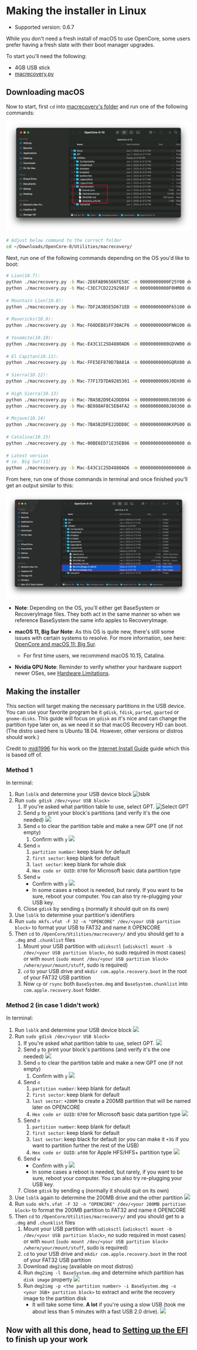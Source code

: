# Making the installer in Linux

* Supported version: 0.6.7

While you don't need a fresh install of macOS to use OpenCore, some users prefer having a fresh slate with their boot manager upgrades.

To start you'll need the following:

* 4GB USB stick
* [macrecovery.py](https://github.com/acidanthera/OpenCorePkg/releases)
  
## Downloading macOS

Now to start, first `cd` into [macrecovery's folder](https://github.com/acidanthera/OpenCorePkg/releases) and run one of the following commands:

![](../images/installer-guide/legacy-mac-install-md/macrecovery.png)

```sh
# Adjust below command to the correct folder
cd ~/Downloads/OpenCore-0/Utilities/macrecovery/
```

Next, run one of the following commands depending on the OS you'd like to boot:

```sh
# Lion(10.7):
python ./macrecovery.py -b Mac-2E6FAB96566FE58C -m 00000000000F25Y00 download
python ./macrecovery.py -b Mac-C3EC7CD22292981F -m 00000000000F0HM00 download

# Mountain Lion(10.8):
python ./macrecovery.py -b Mac-7DF2A3B5E5D671ED -m 00000000000F65100 download

# Mavericks(10.9):
python ./macrecovery.py -b Mac-F60DEB81FF30ACF6 -m 00000000000FNN100 download

# Yosemite(10.10):
python ./macrecovery.py -b Mac-E43C1C25D4880AD6 -m 00000000000GDVW00 download

# El Capitan(10.11):
python ./macrecovery.py -b Mac-FFE5EF870D7BA81A -m 00000000000GQRX00 download

# Sierra(10.12):
python ./macrecovery.py -b Mac-77F17D7DA9285301 -m 00000000000J0DX00 download

# High Sierra(10.13)
python ./macrecovery.py -b Mac-7BA5B2D9E42DDD94 -m 00000000000J80300 download
python ./macrecovery.py -b Mac-BE088AF8C5EB4FA2 -m 00000000000J80300 download

# Mojave(10.14)
python ./macrecovery.py -b Mac-7BA5B2DFE22DDD8C -m 00000000000KXPG00 download

# Catalina(10.15)
python ./macrecovery.py -b Mac-00BE6ED71E35EB86 -m 00000000000000000 download

# Latest version
# ie. Big Sur(11)
python ./macrecovery.py -b Mac-E43C1C25D4880AD6 -m 00000000000000000 download
```

From here, run one of those commands in terminal and once finished you'll get an output similar to this:

![](../images/installer-guide/legacy-mac-install-md/download-done.png)

* **Note**: Depending on the OS, you'll either get BaseSystem or RecoveryImage files. They both act in the same manner so when we reference BaseSystem the same info apples to RecoveryImage.

* **macOS 11, Big Sur Note**: As this OS is quite new, there's still some issues with certain systems to resolve. For more information, see here: [OpenCore and macOS 11: Big Sur](../extras/big-sur/README.md).
  * For first time users, we recommend macOS 10.15, Catalina.
* **Nvidia GPU Note**: Reminder to verify whether your hardware support newer OSes, see [Hardware Limitations](../macos-limits.md).

## Making the installer

This section will target making the necessary partitions in the USB device. You can use your favorite program be it `gdisk`, `fdisk`, `parted`, `gparted` or `gnome-disks`. This guide will focus on `gdisk` as it's nice and can change the partition type later on, as we need it so that macOS Recovery HD can boot. (The distro used here is Ubuntu 18.04. However, other versions or distros should work.)

Credit to [midi1996](https://github.com/midi1996) for his work on the [Internet Install Guide](https://midi1996.github.io/hackintosh-internet-install-gitbook/) guide which this is based off of.

### Method 1

In terminal:

1. Run `lsblk` and determine your USB device block
  ![lsblk](../images/installer-guide/linux-install-md/unknown-5.png)
2. Run `sudo gdisk /dev/<your USB block>`
   1. If you're asked what partition table to use, select GPT.
      ![Select GPT](../images/installer-guide/linux-install-md/unknown-6.png)
   2. Send `p` to print your block's partitions \(and verify it's the one needed\)
      ![](../images/installer-guide/linux-install-md/unknown-13.png)
   3. Send `o` to clear the partition table and make a new GPT one (if not empty)
      1. Confirm with `y`
         ![](../images/installer-guide/linux-install-md/unknown-8.png)
   4. Send `n`
      1. `partition number`: keep blank for default
      2. `first sector`: keep blank for default
      3. `last sector`: keep blank for whole disk
      4. `Hex code or GUID`: `0700` for Microsoft basic data partition type
   5. Send `w`
      * Confirm with `y`
      ![](../images/installer-guide/linux-install-md/unknown-9.png)
      * In some cases a reboot is needed, but rarely. If you want to be sure, reboot your computer. You can also try re-plugging your USB key.
   6. Close `gdisk` by sending `q` (normally it should quit on its own)
3. Use `lsblk` to determine your partition's identifiers
4. Run `sudo mkfs.vfat -F 32 -n "OPENCORE" /dev/<your USB partition block>` to format your USB to FAT32 and name it OPENCORE
5. Then `cd` to `/OpenCore/Utilities/macrecovery/` and you should get to a `.dmg` and `.chunklist` files
   1. Mount your USB partition with `udisksctl` (`udisksctl mount -b /dev/<your USB partition block>`, no sudo required in most cases) or with `mount` (`sudo mount /dev/<your USB partition block> /where/your/mount/stuff`, sudo is required)
   2. `cd` to your USB drive and `mkdir com.apple.recovery.boot` in the root of your FAT32 USB partition
   3. Now `cp` or `rsync` both `BaseSystem.dmg` and `BaseSystem.chunklist` into `com.apple.recovery.boot` folder.

### Method 2 (in case 1 didn't work)

In terminal:

1. Run `lsblk` and determine your USB device block
   ![](../images/installer-guide/linux-install-md/unknown-11.png)
2. Run `sudo gdisk /dev/<your USB block>`
   1. If you're asked what partition table to use, select GPT.
      ![](../images/installer-guide/linux-install-md/unknown-12.png)
   2. Send `p` to print your block's partitions \(and verify it's the one needed\)
      ![](../images/installer-guide/linux-install-md/unknown-13.png)
   3. Send `o` to clear the partition table and make a new GPT one (if not empty)
      1. Confirm with `y`
         ![](../images/installer-guide/linux-install-md/unknown-14.png)
   4. Send `n`
      1. `partition number`: keep blank for default
      2. `first sector`: keep blank for default
      3. `last sector`: `+200M` to create a 200MB partition that will be named later on OPENCORE
      4. `Hex code or GUID`: `0700` for Microsoft basic data partition type
      ![](../images/installer-guide/linux-install-md/unknown-15.png)
   5. Send `n`
      1. `partition number`: keep blank for default
      2. `first sector`: keep blank for default
      3. `last sector`: keep black for default \(or you can make it `+3G` if you want to partition further the rest of the USB\)
      4. `Hex code or GUID`: `af00` for Apple HFS/HFS+ partition type
      ![](../images/installer-guide/linux-install-md/unknown-16.png)
   6. Send `w`
      * Confirm with `y`
      ![](../images/installer-guide/linux-install-md/unknown-17.png)
      * In some cases a reboot is needed, but rarely, if you want to be sure, reboot your computer. You can also try re-plugging your USB key.
   7. Close `gdisk` by sending `q` (normally it should quit on its own)
3. Use `lsblk` again to determine the 200MB drive and the other partition
   ![](../images/installer-guide/linux-install-md/unknown-18.png)
4. Run `sudo mkfs.vfat -F 32 -n "OPENCORE" /dev/<your 200MB partition block>` to format the 200MB partition to FAT32 and name it OPENCORE
5. Then `cd` to `/OpenCore/Utilities/macrecovery/` and you should get to a `.dmg` and `.chunklist` files
   1. Mount your USB partition with `udisksctl` (`udisksctl mount -b /dev/<your USB partition block>`, no sudo required in most cases) or with `mount` (`sudo mount /dev/<your USB partition block> /where/your/mount/stuff`, sudo is required)
   2. `cd` to your USB drive and `mkdir com.apple.recovery.boot` in the root of your FAT32 USB partition
   3. Download `dmg2img` (available on most distros)
   4. Run `dmg2img -l BaseSystem.dmg` and determine which partition has `disk image` property
      ![](../images/installer-guide/linux-install-md/unknown-20.png)
   5. Run `dmg2img -p <the partition number> -i BaseSystem.dmg -o <your 3GB+ partition block>` to extract and write the recovery image to the partition disk
      * It will take some time. **A lot** if you're using a slow USB (took me about less than 5 minutes with a fast USB 2.0 drive).
      ![](../images/installer-guide/linux-install-md/unknown-21.png)

## Now with all this done, head to [Setting up the EFI](./opencore-efi.md) to finish up your work
